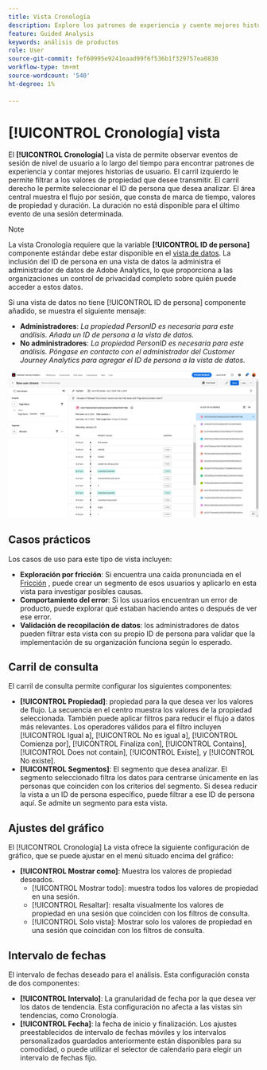 ```yaml
---
title: Vista Cronología
description: Explore los patrones de experiencia y cuente mejores historias de usuario.
feature: Guided Analysis
keywords: análisis de productos
role: User
source-git-commit: fef60995e9241eaad99f6f536b1f329757ea0830
workflow-type: tm+mt
source-wordcount: '540'
ht-degree: 1%

---
```


# [!UICONTROL Cronología] vista

El **[!UICONTROL Cronología]** La vista de permite observar eventos de sesión de nivel de usuario a lo largo del tiempo para encontrar patrones de experiencia y contar mejores historias de usuario. El carril izquierdo le permite filtrar a los valores de propiedad que desee transmitir. El carril derecho le permite seleccionar el ID de persona que desea analizar. El área central muestra el flujo por sesión, que consta de marca de tiempo, valores de propiedad y duración. La duración no está disponible para el último evento de una sesión determinada.

>[!NOTE]
>
>La vista Cronología requiere que la variable **[!UICONTROL ID de persona]** componente estándar debe estar disponible en el [vista de datos](/help/data-views/component-reference.md#optional). La inclusión del ID de persona en una vista de datos la administra el administrador de datos de Adobe Analytics, lo que proporciona a las organizaciones un control de privacidad completo sobre quién puede acceder a estos datos.

Si una vista de datos no tiene [!UICONTROL ID de persona] componente añadido, se muestra el siguiente mensaje:

* **Administradores**: *La propiedad PersonID es necesaria para este análisis. Añada un ID de persona a la vista de datos.*
* **No administradores**: *La propiedad PersonID es necesaria para este análisis. Póngase en contacto con el administrador del Customer Journey Analytics para agregar el ID de persona a la vista de datos.*

![Captura de pantalla Cronología](../assets/timeline.png)

## Casos prácticos

Los casos de uso para este tipo de vista incluyen:

* **Exploración por fricción**: Si encuentra una caída pronunciada en el [Fricción](friction.md) , puede crear un segmento de esos usuarios y aplicarlo en esta vista para investigar posibles causas.
* **Comportamiento del error**: Si los usuarios encuentran un error de producto, puede explorar qué estaban haciendo antes o después de ver ese error.
* **Validación de recopilación de datos**: los administradores de datos pueden filtrar esta vista con su propio ID de persona para validar que la implementación de su organización funciona según lo esperado.

## Carril de consulta

El carril de consulta permite configurar los siguientes componentes:

* **[!UICONTROL Propiedad]**: propiedad para la que desea ver los valores de flujo. La secuencia en el centro muestra los valores de la propiedad seleccionada. También puede aplicar filtros para reducir el flujo a datos más relevantes. Los operadores válidos para el filtro incluyen [!UICONTROL Igual a], [!UICONTROL No es igual a], [!UICONTROL Comienza por], [!UICONTROL Finaliza con], [!UICONTROL Contains], [!UICONTROL Does not contain], [!UICONTROL Existe], y [!UICONTROL No existe].
* **[!UICONTROL Segmentos]**: El segmento que desea analizar. El segmento seleccionado filtra los datos para centrarse únicamente en las personas que coinciden con los criterios del segmento. Si desea reducir la vista a un ID de persona específico, puede filtrar a ese ID de persona aquí. Se admite un segmento para esta vista.

## Ajustes del gráfico

El [!UICONTROL Cronología] La vista ofrece la siguiente configuración de gráfico, que se puede ajustar en el menú situado encima del gráfico:

* **[!UICONTROL Mostrar como]**: Muestra los valores de propiedad deseados.
   * [!UICONTROL Mostrar todo]: muestra todos los valores de propiedad en una sesión.
   * [!UICONTROL Resaltar]: resalta visualmente los valores de propiedad en una sesión que coinciden con los filtros de consulta.
   * [!UICONTROL Solo vista]: Mostrar solo los valores de propiedad en una sesión que coincidan con los filtros de consulta.

## Intervalo de fechas

El intervalo de fechas deseado para el análisis. Esta configuración consta de dos componentes:

* **[!UICONTROL Intervalo]**: La granularidad de fecha por la que desea ver los datos de tendencia. Esta configuración no afecta a las vistas sin tendencias, como Cronología.
* **[!UICONTROL Fecha]**: la fecha de inicio y finalización. Los ajustes preestablecidos de intervalo de fechas móviles y los intervalos personalizados guardados anteriormente están disponibles para su comodidad, o puede utilizar el selector de calendario para elegir un intervalo de fechas fijo.
